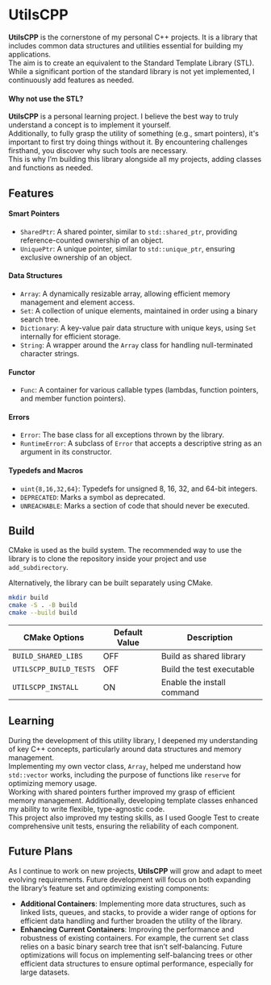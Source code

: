 UtilsCPP
========

**UtilsCPP** is the cornerstone of my personal C++ projects. It is a library that includes common data structures and utilities essential for building my applications.  
The aim is to create an equivalent to the Standard Template Library (STL). While a significant portion of the standard library is not yet implemented, I continuously add features as needed.

#### Why not use the STL?

**UtilsCPP** is a personal learning project. I believe the best way to truly understand a concept is to implement it yourself.  
Additionally, to fully grasp the utility of something (e.g., smart pointers), it's important to first try doing things without it. By encountering challenges firsthand, you discover why such tools are necessary.  
This is why I’m building this library alongside all my projects, adding classes and functions as needed.

Features
--------

#### Smart Pointers

- `SharedPtr`: A shared pointer, similar to `std::shared_ptr`, providing reference-counted ownership of an object.
- `UniquePtr`: A unique pointer, similar to `std::unique_ptr`, ensuring exclusive ownership of an object.

#### Data Structures

- `Array`: A dynamically resizable array, allowing efficient memory management and element access.
- `Set`: A collection of unique elements, maintained in order using a binary search tree.
- `Dictionary`: A key-value pair data structure with unique keys, using `Set` internally for efficient storage.
- `String`: A wrapper around the `Array` class for handling null-terminated character strings.

#### Functor

- `Func`: A container for various callable types (lambdas, function pointers, and member function pointers).

#### Errors

- `Error`: The base class for all exceptions thrown by the library.
- `RuntimeError`: A subclass of `Error` that accepts a descriptive string as an argument in its constructor.

#### Typedefs and Macros

- `uint{8,16,32,64}`: Typedefs for unsigned 8, 16, 32, and 64-bit integers.
- `DEPRECATED`: Marks a symbol as deprecated.
- `UNREACHABLE`: Marks a section of code that should never be executed.

Build
-----

CMake is used as the build system. The recommended way to use the library is to clone the repository inside your project and use `add_subdirectory`.

Alternatively, the library can be built separately using CMake.

```sh
mkdir build
cmake -S . -B build
cmake --build build
```

| CMake Options         | Default Value | Description                |
|-----------------------|---------------|----------------------------|
| `BUILD_SHARED_LIBS`   |      OFF      | Build as shared library    |
| `UTILSCPP_BUILD_TESTS`|      OFF      | Build the test executable  |
| `UTILSCPP_INSTALL`    |      ON       | Enable the install command |

Learning
--------

During the development of this utility library, I deepened my understanding of key C++ concepts, particularly around data structures and memory management.  
Implementing my own vector class, `Array`, helped me understand how `std::vector` works, including the purpose of functions like `reserve` for optimizing memory usage.  
Working with shared pointers further improved my grasp of efficient memory management. Additionally, developing template classes enhanced my ability to write flexible, type-agnostic code.  
This project also improved my testing skills, as I used Google Test to create comprehensive unit tests, ensuring the reliability of each component.

Future Plans
------------

As I continue to work on new projects, **UtilsCPP** will grow and adapt to meet evolving requirements. Future development will focus on both expanding the library’s feature set and optimizing existing components:

- **Additional Containers**: Implementing more data structures, such as linked lists, queues, and stacks, to provide a wider range of options for efficient data handling and further broaden the utility of the library.
- **Enhancing Current Containers**: Improving the performance and robustness of existing containers. For example, the current `Set` class relies on a basic binary search tree that isn’t self-balancing. Future optimizations will focus on implementing self-balancing trees or other efficient data structures to ensure optimal performance, especially for large datasets.